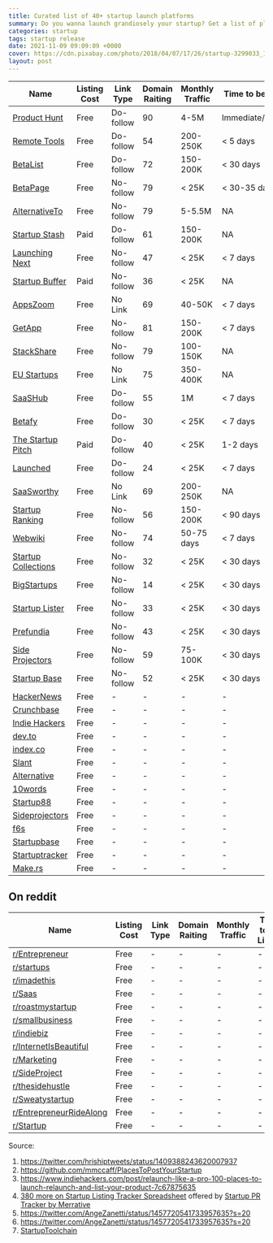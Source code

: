```yaml
---
title: Curated list of 40+ startup launch platforms
summary: Do you wanna launch grandiosely your startup? Get a list of platforms where people can discover your project and can push your project directly to the sky.
categories: startup
tags: startup release
date: 2021-11-09 09:09:09 +0000
cover: https://cdn.pixabay.com/photo/2018/04/07/17/26/startup-3299033_1280.jpg
layout: post
---
```


| Name | Listing Cost | Link Type | Domain Raiting | Monthly Traffic | Time to be Listed |
| --- | --- | --- | --- | --- | --- |
| <a href="https://www.producthunt.com" target="_blank">Product Hunt</a> | Free | Do-follow | 90 | 4-5M | Immediate/Flexible |
| <a href="https://remote.tools" target="_blank">Remote Tools</a> | Free | Do-follow | 54 | 200-250K | < 5 days |
| <a href="https://betalist.com" target="_blank">BetaList</a> | Free | Do-follow | 72 | 150-200K | < 30 days |
| <a href="https://betapage.co" target="_blank">BetaPage</a> | Free | No-follow | 79 | < 25K | < 30-35 days |
| <a href="https://alternativeto.net" target="_blank">AlternativeTo</a> | Free | No-follow | 79 | 5-5.5M | NA |
| <a href="https://startupstash.com" target="_blank">Startup Stash</a> | Paid | Do-follow | 61 | 150-200K | NA |
| <a href="https://launchingnext.com" target="_blank">Launching Next</a> | Free | No-follow | 47 | < 25K | < 7 days |
| <a href="https://startupbuffer.com" target="_blank">Startup Buffer</a> | Paid | No-follow | 36 | < 25K | NA |
| <a href="https://appszoom.com" target="_blank">AppsZoom</a> | Free | No Link | 69 | 40-50K | < 7 days |
| <a href="https://getapp.com" target="_blank">GetApp</a> | Free | No-follow | 81 | 150-200K | < 7 days |
| <a href="https://tackshare.io" target="_blank">StackShare</a> | Free | No-follow | 79 | 100-150K | NA |
| <a href="https://eu-startups.com" target="_blank">EU Startups</a> | Free | No Link | 75 | 350-400K | NA |
| <a href="https://saashub.com" target="_blank">SaaSHub</a> | Free | Do-follow | 55 | 1M | < 7 days |
| <a href="https://betafy.co" target="_blank">Betafy</a> | Free | Do-follow | 30 | < 25K | < 7 days |
| <a href="https://thestartuppitch.com" target="_blank">The Startup Pitch</a> | Paid | Do-follow | 40 | < 25K | 1-2 days |
| <a href="https://launched.io" target="_blank">Launched</a> | Free | Do-follow | 24 | < 25K | < 7 days |
| <a href="https://saasworthy.com" target="_blank">SaaSworthy</a> | Free | No Link | 69 | 200-250K | NA |
| <a href="https://startupranking.com" target="_blank">Startup Ranking</a> | Free | No-follow | 56 | 150-200K | < 90 days |
| <a href="https://webwiki.com<" target="_blank">Webwiki</a> | Free | No-follow | 74 | 50-75 days | < 7 days |
| <a href="https://startupcollections.com" target="_blank">Startup Collections</a> | Free | No-follow | 32 | < 25K | < 30 days |
| <a href="https://bigstartups.co" target="_blank">BigStartups</a> | Free | No-follow | 14 | < 25K | < 30 days |
| <a href="https://startuplister.com" target="_blank">Startup Lister</a> | Free | No-follow | 33 | < 25K | < 30 days |
| <a href="https://prefundia.com" target="_blank">Prefundia</a> | Free | No-follow | 43 | < 25K | < 30 days |
| <a href="https://sideprojectors.com" target="_blank">Side Projectors</a> | Free | No-follow | 59 | 75-100K | < 30 days |
| <a href="https://startupbase.io" target="_blank">Startup Base</a> | Free | No-follow | 52 | < 25K | < 30 days |
| <a href="https://news.ycombinator.com/" target="_blank">HackerNews</a> | Free | - | - | - | - |
| <a href="https://www.crunchbase.com/" target="_blank">Crunchbase</a> | Free | - | - | - | - |
| <a href="https://www.indiehackers.com/" target="_blank">Indie Hackers</a> | Free | - | - | - | - |
| <a href="https://dev.to/" target="_blank">dev.to</a> | Free | - | - | - | - |
| <a href="https://index.co/" target="_blank">index.co</a> | Free | - | - | - | - |
| <a href="https://slant.co/" target="_blank">Slant</a> | Free | - | - | - | - |
| <a href="https://alternative.me/" target="_blank">Alternative</a> | Free | - | - | - | - |
| <a href="https://10words.io/" target="_blank">10words</a> | Free | - | - | - | - |
| <a href="https://startup88.com/" target="_blank">Startup88</a> | Free | - | - | - | - |
| <a href="https://sideprojectors.com/" target="_blank">Sideprojectors</a> | Free | - | - | - | - |
| <a href="https://f6s.com/" target="_blank">f6s</a> | Free | - | - | - | - |
| <a href="https://startupbase.io/" target="_blank">Startupbase</a> | Free | - | - | - | - |
| <a href="https://startuptracker.io/" target="_blank">Startuptracker</a> | Free | - | - | - | - |
| <a href="https://make.rs/" target="_blank">Make.rs</a> | Free | - | - | - | - |

## On reddit

| Name | Listing Cost | Link Type | Domain Raiting | Monthly Traffic | Time to be Listed |
| --- | --- | --- | --- | --- | --- |
| <a href="https://www.reddit.com/r/Entrepreneur/" target="_blank">r/Entrepreneur</a> | Free | - | - | - | - |
| <a href="https://www.reddit.com/r/startups/" target="_blank">r/startups</a> | Free | - | - | - | - |
| <a href="https://www.reddit.com/r/imadethis/" target="_blank">r/imadethis</a> | Free | - | - | - | - |
| <a href="https://www.reddit.com/r/Saas/" target="_blank">r/Saas</a> | Free | - | - | - | - |
| <a href="https://www.reddit.com/r/roastmystartup/" target="_blank">r/roastmystartup</a> | Free | - | - | - | - |
| <a href="https://www.reddit.com/r/smallbusiness/" target="_blank">r/smallbusiness</a> | Free | - | - | - | - |
| <a href="https://www.reddit.com/r/indiebiz/" target="_blank">r/indiebiz</a> | Free | - | - | - | - |
| <a href="https://www.reddit.com/r/InternetIsBeautiful/" target="_blank">r/InternetIsBeautiful</a> | Free | - | - | - | - |
| <a href="https://www.reddit.com/r/Marketing/" target="_blank">r/Marketing</a> | Free | - | - | - | - |
| <a href="https://www.reddit.com/r/SideProject/" target="_blank">r/SideProject</a> | Free | - | - | - | - |
| <a href="https://www.reddit.com/r/thesidehustle/" target="_blank">r/thesidehustle</a> | Free | - | - | - | - |
| <a href="https://www.reddit.com/r/Sweatystartup/" target="_blank">r/Sweatystartup</a> | Free | - | - | - | - |
| <a href="https://www.reddit.com/r/EntrepreneurRideAlong/" target="_blank">r/EntrepreneurRideAlong</a> | Free | - | - | - | - |
| <a href="https://www.reddit.com/r/Startup/" target="_blank">r/Startup</a> | Free | - | - | - | - |

Source: 

1. <a href="https://twitter.com/hrishiptweets/status/1409388243620007937" target="_blank">https://twitter.com/hrishiptweets/status/1409388243620007937</a>
2. <https://github.com/mmccaff/PlacesToPostYourStartup>
3. <https://www.indiehackers.com/post/relaunch-like-a-pro-100-places-to-launch-relaunch-and-list-your-product-7c67875635>
4. [380 more on Startup Listing Tracker Spreadsheet](https://docs.google.com/spreadsheets/d/1eIO-UVni6N0sUT2kPes7y_vowGW541NuA5rGNw5vJWs/htmlview) offered by [Startup PR Tracker by Merrative](https://merrative.com/)
5. <https://twitter.com/AngeZanetti/status/1457720541733957635?s=20>
6. <https://twitter.com/AngeZanetti/status/1457720541733957635?s=20>
7. <a href="https://startuptoolchain.com/" target="_blank">StartupToolchain</a>
